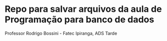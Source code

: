 # Repo para salvar arquivos da aula de Programação para banco de dados<br />
Professor Rodrigo Bossini - Fatec Ipiranga, ADS Tarde
